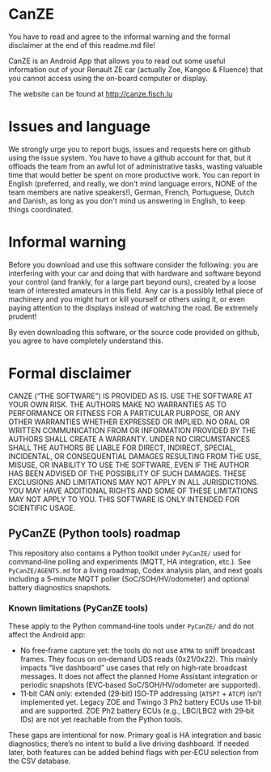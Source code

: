 # CanZE

You have to read and agree to the informal warning and the formal disclaimer at the end of this readme.md file!

CanZE is an Android App that allows you to read out some useful information out of your Renault ZE car (actually Zoe,
Kangoo & Fluence) that you cannot access using the on-board computer or display.

The website can be found at http://canze.fisch.lu


# Issues and language

We strongly urge you to report bugs, issues and requests here on github using the issue system. You have to have a github account for that, but it offloads the team from an awful lot of administrative tasks, wasting valuable time that would better be spent on more productive work. You can report in English (preferred, and really, we don't mind language errors, NONE of the team members are native speakers!), German, French, Portuguese, Dutch and Danish, as long as you don't mind us answering in English, to keep things coordinated.


# Informal warning

Before you download and use this software consider the following:
you are interfering with your car and doing that with hardware and software beyond your control (and frankly, for
a large part beyond ours), created by a loose team of interested amateurs in this field. Any car is a possibly
lethal piece of machinery and you might hurt or kill yourself or others using it, or even paying attention to
the displays instead of watching the road. Be extremely prudent!

By even downloading this software, or the source code provided on github, you agree to have completely understand this.

# Formal disclaimer

CANZE (“THE SOFTWARE”) IS PROVIDED AS IS. USE THE SOFTWARE AT YOUR OWN RISK. THE AUTHORS MAKE NO WARRANTIES AS TO
PERFORMANCE OR FITNESS FOR A PARTICULAR PURPOSE, OR ANY OTHER WARRANTIES WHETHER EXPRESSED OR IMPLIED. NO ORAL OR
WRITTEN COMMUNICATION FROM OR INFORMATION PROVIDED BY THE AUTHORS SHALL CREATE A WARRANTY. UNDER NO CIRCUMSTANCES
SHALL THE AUTHORS BE LIABLE FOR DIRECT, INDIRECT, SPECIAL, INCIDENTAL, OR CONSEQUENTIAL DAMAGES RESULTING FROM THE
USE, MISUSE, OR INABILITY TO USE THE SOFTWARE, EVEN IF THE AUTHOR HAS BEEN ADVISED OF THE POSSIBILITY OF SUCH
DAMAGES. THESE EXCLUSIONS AND LIMITATIONS MAY NOT APPLY IN ALL JURISDICTIONS. YOU MAY HAVE ADDITIONAL RIGHTS AND
SOME OF THESE LIMITATIONS MAY NOT APPLY TO YOU. THIS SOFTWARE IS ONLY INTENDED FOR SCIENTIFIC USAGE.

## PyCanZE (Python tools) roadmap

This repository also contains a Python toolkit under `PyCanZE/` used for command‑line polling and experiments (MQTT, HA integration, etc.). See `PyCanZE/AGENTS.md` for a living roadmap, Codex analysis plan, and next goals including a 5‑minute MQTT poller (SoC/SOH/HV/odometer) and optional battery diagnostics snapshots.

### Known limitations (PyCanZE tools)

These apply to the Python command‑line tools under `PyCanZE/` and do not affect the Android app:

- No free‑frame capture yet: the tools do not use `ATMA` to sniff broadcast frames. They focus on on‑demand UDS reads (0x21/0x22). This mainly impacts “live dashboard” use cases that rely on high‑rate broadcast messages. It does not affect the planned Home Assistant integration or periodic snapshots (EVC‑based SoC/SOH/HV/odometer are supported).
- 11‑bit CAN only: extended (29‑bit) ISO‑TP addressing (`ATSP7` + `ATCP`) isn’t implemented yet. Legacy ZOE and Twingo 3 Ph2 battery ECUs use 11‑bit and are supported. ZOE Ph2 battery ECUs (e.g., LBC/LBC2 with 29‑bit IDs) are not yet reachable from the Python tools.

These gaps are intentional for now. Primary goal is HA integration and basic diagnostics; there’s no intent to build a live driving dashboard. If needed later, both features can be added behind flags with per‑ECU selection from the CSV database.

